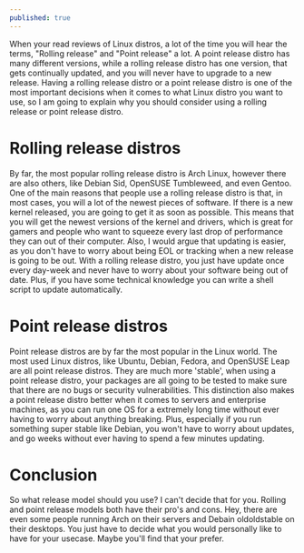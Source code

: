 ```yaml
---
published: true
---
```

When your read reviews of Linux distros, a lot of the time you will hear the terms, "Rolling release" and "Point release" a lot. A point release distro has many different versions, while a rolling release distro has one version, that gets continually updated, and you will never have to upgrade to a new release. Having a rolling release distro or a point release distro is one of the most important decisions when it comes to what Linux distro you want to use, so I am going to explain why you should consider using a rolling release or point release distro.  

# Rolling release distros

By far, the most popular rolling release distro is Arch Linux, however there are also others, like Debian Sid, OpenSUSE Tumbleweed, and even Gentoo. One of the main reasons that people use a rolling release distro is that, in most cases, you will a lot of the newest pieces of software. If there is a new kernel released, you are going to get it as soon as possible. This means that you will get the newest versions of the kernel and drivers, which is great for gamers and people who want to squeeze every last drop of performance they can out of their computer. Also, I would argue that updating is easier, as you don't have to worry about being EOL or tracking when a new release is going to be out. With a rolling release distro, you just have update once every day-week and never have to worry about your software being out of date. Plus, if you have some technical knowledge you can write a shell script to update automatically. 

# Point release distros 

Point release distros are by far the most popular in the Linux world. The most used Linux distros, like Ubuntu, Debian, Fedora, and OpenSUSE Leap are all point release distros. They are much more 'stable', when using a point release distro, your packages are all going to be tested to make sure that there are no bugs or security vulnerabilities. This distinction also makes a point release distro better when it comes to servers and enterprise machines, as you can run one OS for a extremely long time without ever having to worry about anything breaking. Plus, especially if you run something super stable like Debian, you won't have to worry about updates, and go weeks without ever having to spend a few minutes updating. 

# Conclusion 

So what release model should you use? I can't decide that for you. Rolling and point release models both have their pro's and cons. Hey, there are even some people running Arch on their servers and Debain oldoldstable on their desktops. You just have to decide what you would personally like to have for your usecase. Maybe you'll find that your prefer.
